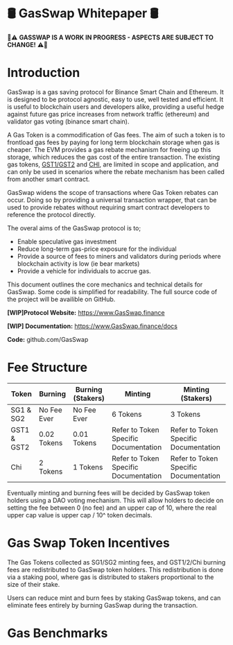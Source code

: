 # 🛢️ GasSwap Whitepaper 🛢️

👷⚠️ **GASSWAP IS A WORK IN PROGRESS - ASPECTS ARE SUBJECT TO CHANGE!** ⚠️👷

# Introduction

GasSwap is a gas saving protocol for Binance Smart Chain and Ethereum. It is designed to be protocol agnostic, easy to use, well tested and efficient. It is useful to blockchain users and developers alike, providing a useful hedge against future gas price increases from network traffic (ethereum) and validator gas voting (binance smart chain).

A Gas Token is a commodification of Gas fees. The aim of such a token is to frontload gas fees by paying for long term blockchain storage when gas is cheaper. The EVM provides a gas rebate mechanism for freeing up this storage, which reduces the gas cost of the entire transaction. The existing gas tokens, [GST1/GST2](https://gastoken.io/) and [CHI](), are limited in scope and application, and can only be used in scenarios where the rebate mechanism has been called from another smart contract. 

GasSwap widens the scope of transactions where Gas Token rebates can occur. Doing so by providing a universal transaction wrapper, that can be used to provide rebates without requiring smart contract developers to reference the protocol directly.

The overal aims of the GasSwap protocol is to; 
* Enable speculative gas investment
* Reduce long-term gas-price exposure for the individual
* Provide a source of fees to miners and validators during periods where blockchain activity is low (ie bear markets)
* Provide a vehicle for individuals to accrue gas.

This document outlines the core mechanics and technical details for GasSwap. Some code is simplified for readability. The full source code of the project will be availible on GitHub.  

**[WIP]Protocol Website:** 
https://www.GasSwap.finance

**[WIP] Documentation:** 
https://www.GasSwap.finance/docs

**Code:** 
github.com/GasSwap

# Fee Structure

| Token | Burning | Burning (Stakers)  | Minting | Minting (Stakers)|
|----------------------|---------|-------------|---------|------------------|
|SG1 & SG2| No Fee Ever | No Fee Ever |6 Tokens| 3 Tokens|
|GST1 & GST2| 0.02 Tokens| 0.01 Tokens| Refer to Token Specific Documentation| Refer to Token Specific Documentation|
|Chi| 2 Tokens | 1 Tokens| Refer to Token Specific Documentation| Refer to Token Specific Documentation|

Eventually minting and burning fees will be decided by GasSwap token holders using a DAO voting mechanism. This will allow holders to decide on setting the fee between 0 (no fee) and an upper cap of 10, where the real upper cap value is upper cap / 10^ token decimals.

# Gas Swap Token Incentives

The Gas Tokens collected as SG1/SG2 minting fees, and GST1/2/Chi burning fees are redistributed to GasSwap token holders. This redistribution is done via a staking pool, where gas is distributed to stakers proportional to the size of their stake.

Users can reduce mint and burn fees by staking GasSwap tokens, and can eliminate fees entirely by burning GasSwap during the transaction.

# Gas Benchmarks 
